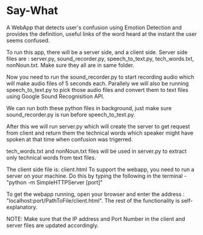 # Say-What
A WebApp that detects user's confusion using Emotion Detection and provides the definition, useful links of the word heard at the instant the user seems confused.

To run this app, there will be a server side, and a client side.
Server side files are : server.py, sound_recorder.py, speech_to_text.py, tech_words.txt, nonNoun.txt.
Make sure they all are in same folder.

Now you need to run the sound_recorder.py to start recording audio which will make audio files of 5 seconds each.
Parallely we will also be running speech_to_text.py to pick those audio files and convert them to text files using 
Google Sound Recognisition API.

We can run both these python files in background, just make sure sound_recorder.py is run before speech_to_text.py. 

After this we will run server.py which will create the server to get request from client and return them the technical words 
which speaker might have spoken at that time when confusion was trigerred.

tech_words.txt and nonNoun.txt files will be used in server.py to extract only technical words from text files.

The client side file is: client.html
To support the webapp, you need to run a server on your machine. Do this by typing the following in the terminal - "python -m SimpleHTTPServer [port]"

To get the webapp running, open your browser and enter the address : "localhost:port/PathToFile/client.html". The rest of the functionality is self-explanatory. 

NOTE: Make sure that the IP address and Port Number in the client and server files are updated accordingly.
